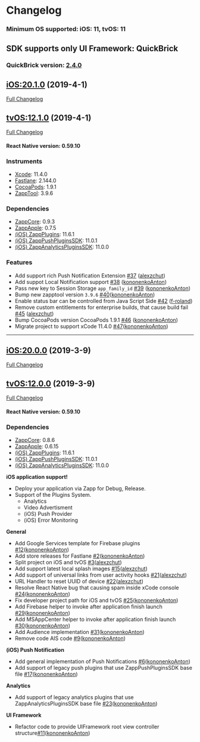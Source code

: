 # Changelog

### Minimum OS supported: iOS: 11, tvOS: 11

## SDK supports only UI Framework: QuickBrick

### QuickBrick version: [2.4.0](https://github.com/applicaster/QuickBrick/blob/master/CHANGELOG.md#2020-03-09)

## [iOS:20.1.0](https://github.com/applicaster/ZappAppleBuilder.git/tree/20.1.0) (2019-4-1)

[Full Changelog](https://github.com/applicaster/ZappAppleBuilder.git/compare/20.0.0...20.1.0)

## [tvOS:12.1.0](https://github.com/applicaster/ZappAppleBuilder.git/tree/12.1.0) (2019-4-1)

[Full Changelog](https://github.com/applicaster/ZappAppleBuilder.git/compare/12.0.0...12.1.0)

#### React Native version: 0.59.10

### Instruments

- [Xcode](https://developer.apple.com): 11.4.0
- [Fastlane](https://fastlane.tools): 2.144.0
- [CocoaPods](https://github.com/CocoaPods/CocoaPods): 1.9.1
- [ZappTool](https://github.com/applicaster/ZappTool): 3.9.6

### Dependencies

- [ZappCore](https://github.com/applicaster/ZappAppleBuilder): 0.9.3
- [ZappApple](https://github.com/applicaster/ZappAppleBuilder): 0.7.5
- [(iOS) ZappPlugins](https://github.com/applicaster/ZappPlugins.2.0-iOS): 11.6.1
- [(iOS) ZappPushPluginsSDK](https://github.com/applicaster/ZappPushPluginsSDK-iOS): 11.0.1
- [(iOS) ZappAnalyticsPluginsSDK](https://github.com/applicaster/ZappAnalyticsPluginsSDK-iOS): 11.0.0

### Features

- Add support rich Push Notification Extension [#37](https://github.com/applicaster/ZappAppleBuilder/pull/37) ([alexzchut](https://github.com/alexzchut))
- Add suppot Local Notification support [#38](https://github.com/applicaster/ZappAppleBuilder/pull/38)   ([kononenkoAnton](https://github.com/kononenkoAnton))
- Pass new key to Session Storage `app_family_id` [#39](https://github.com/applicaster/ZappAppleBuilder/pull/39) ([kononenkoAnton](https://github.com/kononenkoAnton))
- Bump new zapptool version `3.9.6` [#40](https://github.com/applicaster/ZappAppleBuilder/pull/40)([kononenkoAnton](https://github.com/kononenkoAnton))
- Enable status bar can be controlled from Java Script Side [#42](https://github.com/applicaster/ZappAppleBuilder/pull/42) ([f-roland](https://github.com/f-roland))
- Remove custom entitlements for enterprise builds, that cause build fail [#45](https://github.com/applicaster/ZappAppleBuilder/pull/45) ([alexzchut](https://github.com/alexzchut))
- Bump CocoaPods version CocoaPods 1.9.1 [#46](https://github.com/applicaster/ZappAppleBuilder/pull/46) ([kononenkoAnton](https://github.com/kononenkoAnton))
- Migrate project to support xCode 11.4.0 [#47](https://github.com/applicaster/ZappAppleBuilder/pull/47)([kononenkoAnton](https://github.com/kononenkoAnton))



***

## [iOS:20.0.0](https://github.com/applicaster/ZappAppleBuilder.git/tree/20.0.0) (2019-3-9)

[Full Changelog](https://github.com/applicaster/ZappAppleBuilder.git/tree/20.0.0)

## [tvOS:12.0.0](https://github.com/applicaster/ZappAppleBuilder.git/tree/12.0.0) (2019-3-9)

[Full Changelog](https://github.com/applicaster/ZappAppleBuilder.git/tree/12.0.0)

#### React Native version: 0.59.10

### Dependencies

- [ZappCore](https://github.com/applicaster/ZappAppleBuilder): 0.8.6
- [ZappApple](https://github.com/applicaster/ZappAppleBuilder): 0.6.15
- [(iOS) ZappPlugins](https://github.com/applicaster/ZappPlugins.2.0-iOS): 11.6.1
- [(iOS) ZappPushPluginsSDK](https://github.com/applicaster/ZappPushPluginsSDK-iOS): 11.0.1
- [(iOS) ZappAnalyticsPluginsSDK](https://github.com/applicaster/ZappAnalyticsPluginsSDK-iOS): 11.0.0

**iOS application support!**

- Deploy your application via Zapp for Debug, Release.
- Support of the Plugins System.
  - Analytics
  - Video Advertisment
  - (iOS) Push Provider
  - (iOS) Error Monitoring

**General**

- Add Google Services template for Firebase plugins [#12](https://github.com/applicaster/ZappAppleBuilder/pull/12)([kononenkoAnton](https://github.com/kononenkoAnton))
- Add store releases for Fastlane [#2](https://github.com/applicaster/ZappAppleBuilder/pull/2)([kononenkoAnton](https://github.com/kononenkoAnton))
- Split project on iOS and tvOS [#3](https://github.com/applicaster/ZappAppleBuilder/pull/3)([alexzchut](https://github.com/alexzchut))
- Add support latest local splash images [#15](https://github.com/applicaster/ZappAppleBuilder/pull/15)([alexzchut](https://github.com/alexzchut))
- Add support of universal links from user activity hooks [#21](https://github.com/applicaster/ZappAppleBuilder/pull/21)([alexzchut](https://github.com/alexzchut))
- URL Handler to reset UUID of device [#22](https://github.com/applicaster/ZappAppleBuilder/pull/21)([alexzchut](https://github.com/alexzchut))
- Resolve React Native bug that causing spam inside xCode console [#24](https://github.com/applicaster/ZappAppleBuilder/pull/24)([kononenkoAnton](https://github.com/kononenkoAnton))
- Fix developer project path for iOS and tvOS [#25](https://github.com/applicaster/ZappAppleBuilder/pull/25)([kononenkoAnton](https://github.com/kononenkoAnton))
- Add Firebase helper to invoke after application finish launch [#29](https://github.com/applicaster/ZappAppleBuilder/pull/29)([kononenkoAnton](https://github.com/kononenkoAnton))
- Add MSAppCenter helper to invoke after application finish launch [#30](https://github.com/applicaster/ZappAppleBuilder/pull/30)([kononenkoAnton](https://github.com/kononenkoAnton))
- Add Audience implementation [#31](https://github.com/applicaster/ZappAppleBuilder/pull/31)([kononenkoAnton](https://github.com/kononenkoAnton))
- Remove code AIS code [#9](https://github.com/applicaster/ZappAppleBuilder/pull/9)([kononenkoAnton](https://github.com/kononenkoAnton))

**(iOS) Push Notification**

- Add general implementation of Push Notifications [#6](https://github.com/applicaster/ZappAppleBuilder/pull/6)([kononenkoAnton](https://github.com/kononenkoAnton))
- Add support of legacy push plugins that use ZappPushPluginsSDK base file [#17](https://github.com/applicaster/ZappAppleBuilder/pull/17)([kononenkoAnton](https://github.com/kononenkoAnton))

**Analytics**

- Add support of legacy analytics plugins that use ZappAnalyticsPluginsSDK base file [#23](https://github.com/applicaster/ZappAppleBuilder/pull/23)([kononenkoAnton](https://github.com/kononenkoAnton))

**UI Framework**

- Refactor code to provide UIFramework root view controller structure[#11](https://github.com/applicaster/ZappAppleBuilder/pull/11)([kononenkoAnton](https://github.com/kononenkoAnton))
